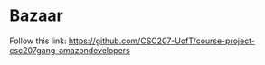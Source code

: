 # Bazaar

Follow this link: 
https://github.com/CSC207-UofT/course-project-csc207gang-amazondevelopers 
